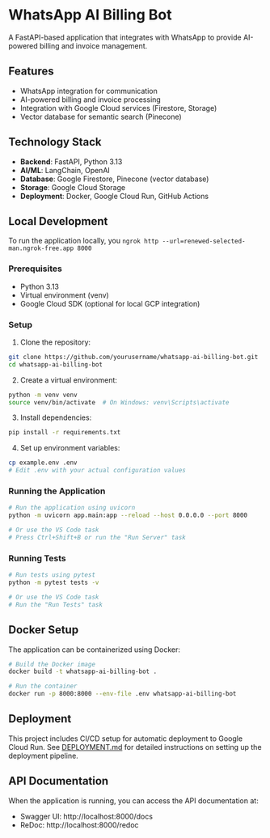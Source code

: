 # WhatsApp AI Billing Bot

A FastAPI-based application that integrates with WhatsApp to provide AI-powered billing and invoice management.

## Features

- WhatsApp integration for communication
- AI-powered billing and invoice processing
- Integration with Google Cloud services (Firestore, Storage)
- Vector database for semantic search (Pinecone)

## Technology Stack

- **Backend**: FastAPI, Python 3.13
- **AI/ML**: LangChain, OpenAI
- **Database**: Google Firestore, Pinecone (vector database)
- **Storage**: Google Cloud Storage
- **Deployment**: Docker, Google Cloud Run, GitHub Actions

## Local Development
To run the application locally, you
`ngrok http --url=renewed-selected-man.ngrok-free.app 8000`
### Prerequisites

- Python 3.13
- Virtual environment (venv)
- Google Cloud SDK (optional for local GCP integration)

### Setup

1. Clone the repository:
```bash
git clone https://github.com/yourusername/whatsapp-ai-billing-bot.git
cd whatsapp-ai-billing-bot
```

2. Create a virtual environment:
```bash
python -m venv venv
source venv/bin/activate  # On Windows: venv\Scripts\activate
```

3. Install dependencies:
```bash
pip install -r requirements.txt
```

4. Set up environment variables:
```bash
cp example.env .env
# Edit .env with your actual configuration values
```

### Running the Application

```bash
# Run the application using uvicorn
python -m uvicorn app.main:app --reload --host 0.0.0.0 --port 8000

# Or use the VS Code task
# Press Ctrl+Shift+B or run the "Run Server" task
```

### Running Tests

```bash
# Run tests using pytest
python -m pytest tests -v

# Or use the VS Code task
# Run the "Run Tests" task
```

## Docker Setup

The application can be containerized using Docker:

```bash
# Build the Docker image
docker build -t whatsapp-ai-billing-bot .

# Run the container
docker run -p 8000:8000 --env-file .env whatsapp-ai-billing-bot
```

## Deployment

This project includes CI/CD setup for automatic deployment to Google Cloud Run.
See [DEPLOYMENT.md](DEPLOYMENT.md) for detailed instructions on setting up the deployment pipeline.

## API Documentation

When the application is running, you can access the API documentation at:
- Swagger UI: http://localhost:8000/docs
- ReDoc: http://localhost:8000/redoc